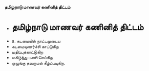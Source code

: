 **தமிழ்நாடு மாணவர் கணினித் திட்டம்**
- # தமிழ்நாடு மாணவர் கணினித் திட்டம்
- a. கடமையில் நாட்டமுடைய
- கடமையுணர்ச்சி காட்டுகிற
- மதிப்புக்காட்டுகிற
- மகிழ்ந்து பணி செய்கிற
- ஒழுங்கு தவறாமல் கீழ்ப்படிகிற.


